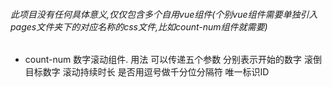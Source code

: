 ###### 此项目没有任何具体意义,仅仅包含多个自用vue组件(个别vue组件需要单独引入pages文件夹下的对应名称的css文件,比如count-num组件就需要)
- count-num 数字滚动组件. 用法<count-num :start="" :end="" :duration="" :seperator="split" :id=""></count-num>
可以传递五个参数 分别表示开始的数字  滚倒目标数字  滚动持续时长   是否用逗号做千分位分隔符  唯一标识ID
